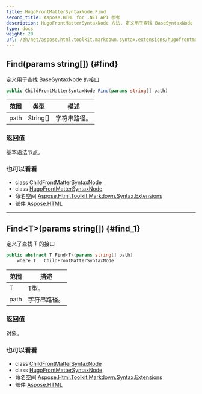 ```yaml
---
title: HugoFrontMatterSyntaxNode.Find
second_title: Aspose.HTML for .NET API 参考
description: HugoFrontMatterSyntaxNode 方法. 定义用于查找 BaseSyntaxNode 的接口
type: docs
weight: 20
url: /zh/net/aspose.html.toolkit.markdown.syntax.extensions/hugofrontmattersyntaxnode/find/
---
```

## Find(params string[]) {#find}

定义用于查找 BaseSyntaxNode 的接口

```csharp
public ChildFrontMatterSyntaxNode Find(params string[] path)
```

| 范围 | 类型 | 描述 |
| --- | --- | --- |
| path | String[] | 字符串路径。 |

### 返回值

基本语法节点。

### 也可以看看

* class [ChildFrontMatterSyntaxNode](../../childfrontmattersyntaxnode/)
* class [HugoFrontMatterSyntaxNode](../)
* 命名空间 [Aspose.Html.Toolkit.Markdown.Syntax.Extensions](../../hugofrontmattersyntaxnode/)
* 部件 [Aspose.HTML](../../../)

---

## Find&lt;T&gt;(params string[]) {#find_1}

定义了查找 T 的接口

```csharp
public abstract T Find<T>(params string[] path)
    where T : ChildFrontMatterSyntaxNode
```

| 范围 | 描述 |
| --- | --- |
| T | T型。 |
| path | 字符串路径。 |

### 返回值

对象。

### 也可以看看

* class [ChildFrontMatterSyntaxNode](../../childfrontmattersyntaxnode/)
* class [HugoFrontMatterSyntaxNode](../)
* 命名空间 [Aspose.Html.Toolkit.Markdown.Syntax.Extensions](../../hugofrontmattersyntaxnode/)
* 部件 [Aspose.HTML](../../../)


